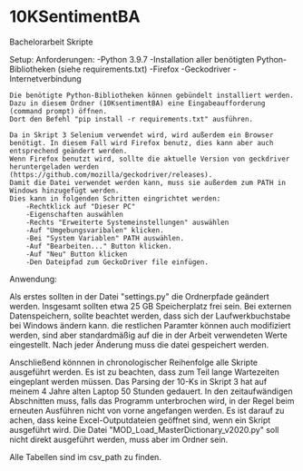 # 10KSentimentBA
 Bachelorarbeit Skripte

Setup:
    Anforderungen:
        -Python 3.9.7
        -Installation aller benötigten Python-Bibliotheken (siehe requirements.txt)
        -Firefox
        -Geckodriver
        -Internetverbindung

    Die benötigte Python-Bibliotheken können gebündelt installiert werden. Dazu in diesem Ordner (10KsentimentBA) eine Eingabeaufforderung (command prompt) öffnen.
    Dort den Befehl "pip install -r requirements.txt" ausführen.

    Da in Skript 3 Selenium verwendet wird, wird außerdem ein Browser benötigt. In diesem Fall wird Firefox benutz, dies kann aber auch entsprechend geändert werden.
    Wenn Firefox benutzt wird, sollte die aktuelle Version von geckdriver heruntergeladen werden (https://github.com/mozilla/geckodriver/releases).
    Damit die Datei verwendet werden kann, muss sie außerdem zum PATH in Windows hinzugefügt werden.
    Dies kann in folgenden Schritten eingrichtet werden:
        -Rechtklick auf "Dieser PC"
        -Eigenschaften auswählen
        -Rechts "Erweiterte Systemeinstellungen" auswählen
        -Auf "Umgebungsvaribalen" klicken.
        -Bei "System Variablen" PATH auswählen.
        -Auf "Bearbeiten..." Button klicken.
        -Auf "Neu" Button klicken
        -Den Dateipfad zum GeckoDriver file einfügen.

Anwendung:

Als erstes sollten in der Datei "settings.py" die Ordnerpfade geändert werden. Insgesamt sollten etwa 25 GB Speicherplatz frei sein. Bei externen Datenspeichern, sollte beachtet werden, dass sich der Laufwerkbuchstabe bei Windows ändern kann.
die restlichen Paramter können auch modifiziert werden, sind aber standardmäßig auf die in der Arbeit verwendeten Werte eingestellt.
Nach jeder Änderung muss die datei gespeichert werden.

Anschließend könnnen in chronologischer Reihenfolge alle Skripte ausgeführt werden.
Es ist zu beachten, dass zum Teil lange Wartezeiten eingeplant werden müssen. Das Parsing der 10-Ks in Skript 3 hat auf meinem 4 Jahre alten Laptop 50 Stunden gedauert.
In den zeitaufwändigen Abschnitten muss, falls das Programm unterbrochen wird, in der Regel beim erneuten Ausführen nicht von vorne angefangen werden.
Es ist darauf zu achen, dass keine Excel-Outputdateien geöffnet sind, wenn ein Skript ausgeführt wird.
Die Datei "MOD_Load_MasterDictionary_v2020.py" soll nicht direkt ausgeführt werden, muss aber im Ordner sein.


Alle Tabellen sind im csv_path zu finden.






